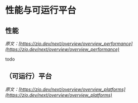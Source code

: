 # 性能与可运行平台

## 性能

*原文：[https://zio.dev/next/overview/overview_performance](https://zio.dev/next/overview/overview_performance)*

todo

## （可运行）平台

*原文：[https://zio.dev/next/overview/overview_platforms](https://zio.dev/next/overview/overview_platforms)*
